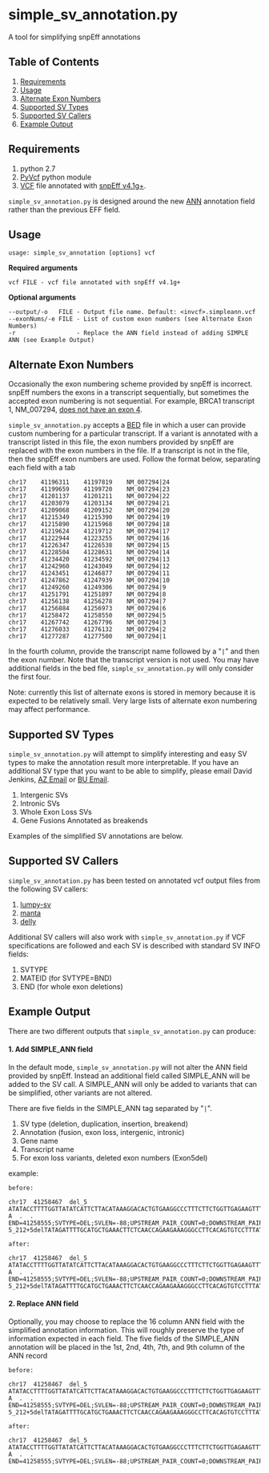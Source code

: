 simple_sv_annotation.py
=======================

A tool for simplifying snpEff annotations

## Table of Contents

1. [Requirements](#requirements)
2. [Usage](#usage)
3. [Alternate Exon Numbers](#alternate-exon-numbers)
4. [Supported SV Types](#supported-sv-types)
5. [Supported SV Callers](#supported-sv-callers)
6. [Example Output](#example-output)

## Requirements

1. python 2.7
2. [PyVcf](http://pyvcf.readthedocs.org/en/latest/) python module
3. [VCF](https://vcftools.github.io/specs.html) file annotated with [snpEff v4.1g+](http://snpeff.sourceforge.net/).

```simple_sv_annotation.py``` is designed around the new [ANN](http://snpeff.sourceforge.net/VCFannotationformat_v1.0.pdf) annotation field rather than the previous EFF field.

## Usage

```
usage: simple_sv_annotation [options] vcf
```

**Required arguments**

```
vcf FILE - vcf file annotated with snpEff v4.1g+
```

**Optional arguments**

```
--output/-o   FILE - Output file name. Default: <invcf>.simpleann.vcf
--exonNums/-e FILE - List of custom exon numbers (see Alternate Exon Numbers)
-r                 - Replace the ANN field instead of adding SIMPLE ANN (see Example Output)
```

## Alternate Exon Numbers

Occasionally the exon numbering scheme provided by snpEff is incorrect. snpEff
numbers the exons in a transcript sequentially, but sometimes the accepted exon
numbering is not sequential. For example, BRCA1 transcript 1, NM_007294, [does
not have an exon 4](http://www.medscape.com/viewarticle/567639_2).

```simple_sv_annotation.py``` accepts a [BED](https://genome.ucsc.edu/FAQ/FAQformat.html#format1)
file in which a user can provide custom numbering for a particular transcript. If
a variant is annotated with a transcript listed in this file, the exon numbers
provided by snpEff are replaced with the exon numbers in the file. If a
transcript is not in the file, then the snpEff exon numbers are used. Follow the
format below, separating each field with a tab

```
chr17    41196311    41197819    NM_007294|24
chr17    41199659    41199720    NM_007294|23
chr17    41201137    41201211    NM_007294|22
chr17    41203079    41203134    NM_007294|21
chr17    41209068    41209152    NM_007294|20
chr17    41215349    41215390    NM_007294|19
chr17    41215890    41215968    NM_007294|18
chr17    41219624    41219712    NM_007294|17
chr17    41222944    41223255    NM_007294|16
chr17    41226347    41226538    NM_007294|15
chr17    41228504    41228631    NM_007294|14
chr17    41234420    41234592    NM_007294|13
chr17    41242960    41243049    NM_007294|12
chr17    41243451    41246877    NM_007294|11
chr17    41247862    41247939    NM_007294|10
chr17    41249260    41249306    NM_007294|9
chr17    41251791    41251897    NM_007294|8
chr17    41256138    41256278    NM_007294|7
chr17    41256884    41256973    NM_007294|6
chr17    41258472    41258550    NM_007294|5
chr17    41267742    41267796    NM_007294|3
chr17    41276033    41276132    NM_007294|2
chr17    41277287    41277500    NM_007294|1
```

In the fourth column, provide the transcript name followed by a "```|```"
and then the exon number. Note that the transcript version is not used.
You may have additional fields in the bed file, ```simple_sv_annotation.py```
will only consider the first four.

Note: currently this list of alternate exons is stored in memory because it is
expected to be relatively small. Very large lists of alternate exon numbering
may affect performance.

## Supported SV Types

```simple_sv_annotation.py``` will attempt to simplify interesting and easy
SV types to make the annotation result more interpretable. If you have an 
additional SV type that you want to be able to simplify, please email David
Jenkins, [AZ Email](mailto:david.jenkins1@astrazeneca.com) or [BU Email](mailto:dfj@bu.edu).

1. Intergenic SVs
2. Intronic SVs
3. Whole Exon Loss SVs
4. Gene Fusions Annotated as breakends

Examples of the simplified SV annotations are below.

## Supported SV Callers

```simple_sv_annotation.py``` has been tested on annotated vcf output files from
the following SV callers:

1. [lumpy-sv](https://github.com/arq5x/lumpy-sv)
2. [manta](https://github.com/Illumina/manta)
3. [delly](https://github.com/tobiasrausch/delly)

Additional SV callers will also work with ```simple_sv_annotation.py``` if VCF
specifications are followed and each SV is described with standard SV INFO fields:

1. SVTYPE
2. MATEID (for SVTYPE=BND)
3. END (for whole exon deletions)

## Example Output

There are two different outputs that ```simple_sv_annotation.py``` can produce:

#### 1. Add SIMPLE_ANN field

In the default mode, ```simple_sv_annotation.py``` will not alter the ANN field
provided by snpEff. Instead an additional field called SIMPLE_ANN will be added
to the SV call. A SIMPLE_ANN will only be added to variants that can be
simplified, other variants are not altered.

There are five fields in the SIMPLE_ANN tag separated by "```|```".

1. SV type (deletion, duplication, insertion, breakend)
2. Annotation (fusion, exon loss, intergenic, intronic)
3. Gene name
4. Transcript name
5. For exon loss variants, deleted exon numbers (Exon5del)

example:

```
before:

chr17  41258467  del_5  ATATACCTTTTGGTTATATCATTCTTACATAAAGGACACTGTGAAGGCCCTTTCTTCTGGTTGAGAAGTTTCAGCATGCAAAATCTATA  A  .  .  END=41258555;SVTYPE=DEL;SVLEN=-88;UPSTREAM_PAIR_COUNT=0;DOWNSTREAM_PAIR_COUNT=0;PAIR_COUNT=0;ANN=A|exon_loss_variant&splice_acceptor_variant&splice_donor_variant&splice_region_variant&splice_region_variant&splice_region_variant&splice_region_variant&intron_variant&intron_variant|HIGH|BRCA1|BRCA1|transcript|NM_007294.3|Coding|4/23|c.135-5_212+5delTATAGATTTTGCATGCTGAAACTTCTCAACCAGAAGAAAGGGCCTTCACAGTGTCCTTTATGTAAGAATGATATAACCAAAAGGTATA||||||

after:

chr17  41258467  del_5  ATATACCTTTTGGTTATATCATTCTTACATAAAGGACACTGTGAAGGCCCTTTCTTCTGGTTGAGAAGTTTCAGCATGCAAAATCTATA  A  .  .  END=41258555;SVTYPE=DEL;SVLEN=-88;UPSTREAM_PAIR_COUNT=0;DOWNSTREAM_PAIR_COUNT=0;PAIR_COUNT=0;ANN=A|exon_loss_variant&splice_acceptor_variant&splice_donor_variant&splice_region_variant&splice_region_variant&splice_region_variant&splice_region_variant&intron_variant&intron_variant|HIGH|BRCA1|BRCA1|transcript|NM_007294.3|Coding|4/23|c.135-5_212+5delTATAGATTTTGCATGCTGAAACTTCTCAACCAGAAGAAAGGGCCTTCACAGTGTCCTTTATGTAAGAATGATATAACCAAAAGGTATA||||||;SIMPLE_ANN=DEL|EXON_DEL|BRCA1|NM_007294.3|Exon5del
```

#### 2. Replace ANN field 

Optionally, you may choose to replace the 16 column ANN field with the simplified
annotation information. This will roughly preserve the type of information
expected in each field. The five fields of the SIMPLE_ANN annotation will be
placed in the 1st, 2nd, 4th, 7th, and 9th column of the ANN record

```
before:

chr17  41258467  del_5  ATATACCTTTTGGTTATATCATTCTTACATAAAGGACACTGTGAAGGCCCTTTCTTCTGGTTGAGAAGTTTCAGCATGCAAAATCTATA  A  .  .  END=41258555;SVTYPE=DEL;SVLEN=-88;UPSTREAM_PAIR_COUNT=0;DOWNSTREAM_PAIR_COUNT=0;PAIR_COUNT=0;ANN=A|exon_loss_variant&splice_acceptor_variant&splice_donor_variant&splice_region_variant&splice_region_variant&splice_region_variant&splice_region_variant&intron_variant&intron_variant|HIGH|BRCA1|BRCA1|transcript|NM_007294.3|Coding|4/23|c.135-5_212+5delTATAGATTTTGCATGCTGAAACTTCTCAACCAGAAGAAAGGGCCTTCACAGTGTCCTTTATGTAAGAATGATATAACCAAAAGGTATA||||||

after:

chr17  41258467  del_5  ATATACCTTTTGGTTATATCATTCTTACATAAAGGACACTGTGAAGGCCCTTTCTTCTGGTTGAGAAGTTTCAGCATGCAAAATCTATA  A  .  .  END=41258555;SVTYPE=DEL;SVLEN=-88;UPSTREAM_PAIR_COUNT=0;DOWNSTREAM_PAIR_COUNT=0;PAIR_COUNT=0;ANN=DEL|EXON_DEL||BRCA1|||NM_007294.3||Exon5del|||||||
```
